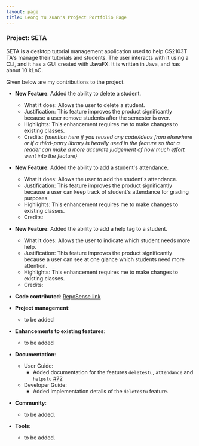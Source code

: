 ```yaml
---
layout: page
title: Leong Yu Xuan's Project Portfolio Page
---
```


### Project: SETA

SETA is a desktop tutorial management application used to help CS2103T TA's manage their tutorials and students. The user interacts with it using a CLI, and it has a GUI created with JavaFX. It is written in Java, and has about 10 kLoC.

Given below are my contributions to the project.

* **New Feature**: Added the ability to delete a student.
  * What it does: Allows the user to delete a student.
  * Justification: This feature improves the product significantly because a user remove students after the semester is over.
  * Highlights: This enhancement requires me to make changes to existing classes.
  * Credits: *{mention here if you reused any code/ideas from elsewhere or if a third-party library is heavily used in the feature so that a reader can make a more accurate judgement of how much effort went into the feature}*

* **New Feature**: Added the ability to add a student's attendance.
  * What it does: Allows the user to add the student's attendance.
  * Justification: This feature improves the product significantly because a user can keep track of student's attendance for grading purposes.
  * Highlights: This enhancement requires me to make changes to existing classes.
  * Credits:

* **New Feature**: Added the ability to add a help tag to a student.
  * What it does: Allows the user to indicate which student needs more help.
  * Justification: This feature improves the product significantly because a user can see at one glance which students need more attention.
  * Highlights: This enhancement requires me to make changes to existing classes.
  * Credits:

* **Code contributed**: [RepoSense link]()

* **Project management**:
  * to be added

* **Enhancements to existing features**:
  * to be added

* **Documentation**:
  * User Guide:
    * Added documentation for the features `deletestu`, `attendance` and `helpstu` [\#72]()
  * Developer Guide:
    * Added implementation details of the `deletestu` feature.

* **Community**:
  * to be added.

* **Tools**:
  * to be added.


